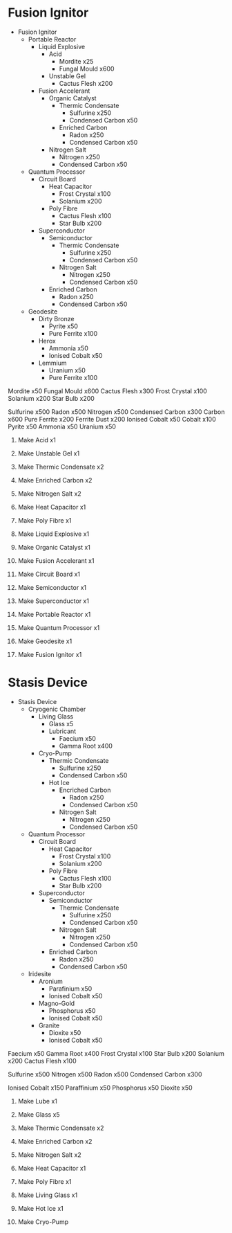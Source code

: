 # Fusion Ignitor
- Fusion Ignitor
	- Portable Reactor
		- Liquid Explosive
			- Acid
				- Mordite x25
				- Fungal Mould x600
			- Unstable Gel
				- Cactus Flesh x200
		- Fusion Accelerant
			- Organic Catalyst
				- Thermic Condensate
					- Sulfurine x250
					- Condensed Carbon x50
				- Enriched Carbon
					- Radon x250
					- Condensed Carbon x50
			- Nitrogen Salt
				- Nitrogen x250
				- Condensed Carbon x50
	- Quantum Processor
		- Circuit Board
			- Heat Capacitor
				- Frost Crystal x100
				- Solanium x200
			- Poly Fibre
				- Cactus Flesh x100
				- Star Bulb x200
		- Superconductor
			- Semiconductor
				- Thermic Condensate
					- Sulfurine x250
					- Condensed Carbon x50
				- Nitrogen Salt
					- Nitrogen x250
					- Condensed Carbon x50
			- Enriched Carbon
				- Radon x250
				- Condensed Carbon x50
	- Geodesite
		- Dirty Bronze
			- Pyrite x50
			- Pure Ferrite x100
		- Herox
			- Ammonia x50
			- Ionised Cobalt x50
		- Lemmium
			- Uranium x50
			- Pure Ferrite x100

Mordite x50
Fungal Mould x600
Cactus Flesh x300
Frost Crystal x100
Solanium x200
Star Bulb x200

Sulfurine x500
Radon x500
Nitrogen x500
Condensed Carbon x300
	Carbon x600
Pure Ferrite x200
	Ferrite Dust x200
Ionised Cobalt x50
	Cobalt x100
Pyrite x50
Ammonia x50
Uranium x50 

1. Make Acid x1
2. Make Unstable Gel x1
3. Make Thermic Condensate x2
4. Make Enriched Carbon x2
5. Make Nitrogen Salt x2
6. Make Heat Capacitor x1
7. Make Poly Fibre x1

9. Make Liquid Explosive x1
10. Make Organic Catalyst x1
11. Make Fusion Accelerant x1
12. Make Circuit Board x1
13. Make Semiconductor x1
14. Make Superconductor x1

16. Make Portable Reactor x1
17. Make Quantum Processor x1
18. Make Geodesite x1

20. Make Fusion Ignitor x1

# Stasis Device
- Stasis Device
	- Cryogenic Chamber
		- Living Glass
			- Glass x5
			- Lubricant
				- Faecium x50
				- Gamma Root x400
		- Cryo-Pump
			- Thermic Condensate
				- Sulfurine x250
				- Condensed Carbon x50
			- Hot Ice
				- Encriched Carbon
					- Radon x250
					- Condensed Carbon x50
				- Nitrogen Salt
					- Nitrogen x250
					- Condensed Carbon x50
	- Quantum Processor
		- Circuit Board
			- Heat Capacitor
				- Frost Crystal x100
				- Solanium x200
			- Poly Fibre
				- Cactus Flesh x100
				- Star Bulb x200
		- Superconductor
			- Semiconductor
				- Thermic Condensate
					- Sulfurine x250
					- Condensed Carbon x50
				- Nitrogen Salt
					- Nitrogen x250
					- Condensed Carbon x50
			- Enriched Carbon
				- Radon x250
				- Condensed Carbon x50
	- Iridesite
		- Aronium
			- Parafinium x50
			- Ionised Cobalt x50
		- Magno-Gold
			- Phosphorus x50
			- Ionised Cobalt x50
		- Granite
			- Dioxite x50
			- Ionised Cobalt x50

Faecium x50
Gamma Root x400
Frost Crystal x100
Star Bulb x200
Solanium x200
Cactus Flesh x100

Sulfurine x500
Nitrogen x500
Radon x500
Condensed Carbon x300

Ionised Cobalt x150
Paraffinium x50
Phosphorus x50
Dioxite x50

1. Make Lube x1
2. Make Glass x5
3. Make Thermic Condensate x2
4. Make Enriched Carbon x2
5. Make Nitrogen Salt x2
6. Make Heat Capacitor x1
7. Make Poly Fibre x1

9. Make Living Glass x1
10. Make Hot Ice x1
11. Make Cryo-Pump